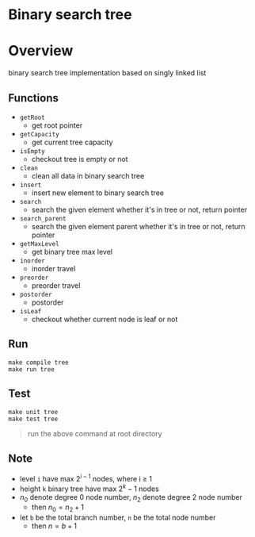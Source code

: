 # Binary search tree

# Overview
binary search tree implementation based on singly linked list

## Functions
+ `getRoot`
    + get root pointer
+ `getCapacity`
    + get current tree capacity
+ `isEmpty`
    + checkout tree is empty or not
+ `clean`
    + clean all data in binary search tree
+ `insert`
    + insert new element to binary search tree
+ `search`
    + search the given element whether it's in tree or not, return pointer
+ `search_parent`
    + search the given element parent whether it's in tree or not, return pointer
+ `getMaxLevel`
    + get binary tree max level
+ `inorder`
    + inorder travel
+ `preorder`
    + preorder travel
+ `postorder`
    + postorder
+ `isLeaf`
    + checkout whether current node is leaf or not

## Run
```=1
make compile tree
make run tree
```

## Test
```=1
make unit tree
make test tree
```

> run the above command at root directory

## Note
+ level `i` have max $2^{i-1}$ nodes, where i $\geq$ 1
+ height `k` binary tree have max $2^{k} - 1$ nodes
+ $n_0$ denote degree 0 node number, $n_2$ denote degree 2 node number
    + then $n_0 = n_2 + 1$
+ let `b` be the total branch number, `n` be the total node number
    + then $n = b + 1$